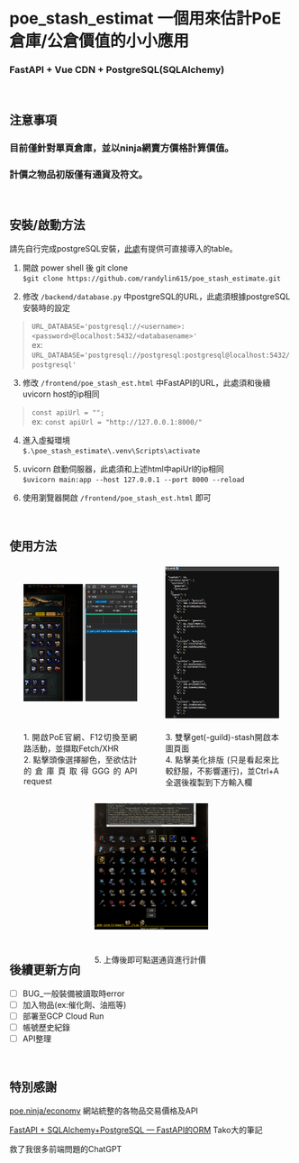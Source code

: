 # poe_stash_estimat   一個用來估計PoE倉庫/公倉價值的小小應用
### FastAPI + Vue CDN + PostgreSQL(SQLAlchemy)
</br> 

## 注意事項
### 目前僅針對單頁倉庫，並以ninja網賣方價格計算價值。
### 計價之物品初版僅有通貨及符文。
</br>

## 安裝/啟動方法
請先自行完成postgreSQL安裝，[此處](https://github.com/randylin615/poe_stash_estimate/blob/main/sundries/Items.csv)有提供可直接導入的table。
1. 開啟 power shell 後 git clone  
`$git clone https://github.com/randylin615/poe_stash_estimate.git`

2. 修改 `/backend/database.py` 中postgreSQL的URL，此處須根據postgreSQL安裝時的設定  
>`URL_DATABASE='postgresql://<username>:<password>@localhost:5432/<databasename>'`  
ex:
`URL_DATABASE='postgresql://postgresql:postgresql@localhost:5432/postgresql'` 
3. 修改 `/frontend/poe_stash_est.html` 中FastAPI的URL，此處須和後續uvicorn host的ip相同   
>`const apiUrl = "";`  
ex:
`const apiUrl = "http://127.0.0.1:8000/"`

4. 進入虛擬環境  
`$.\poe_stash_estimate\.venv\Scripts\activate`

5. uvicorn 啟動伺服器，此處須和上述html中apiUrl的ip相同  
`$uvicorn main:app --host 127.0.0.1 --port 8000 --reload`

6. 使用瀏覽器開啟 `/frontend/poe_stash_est.html` 即可




</br>

## 使用方法

<div style="display: flex; justify-content: center; gap: 10%; flex-wrap: wrap;">
    <div style="text-align: center; max-width: 40%;">
        <img src="https://github.com/randylin615/poe_stash_estimate/blob/main/sundries/eg_pic1.png?raw=true" alt="eg_pic1" style="width: 100%; height: 70%; object-fit: contain;">
        <p style="text-align: justify;">1. 開啟PoE官網、F12切換至網路活動，並擷取Fetch/XHR<br>
           2. 點擊頭像選擇腳色，至欲估計的倉庫頁取得GGG的API request
        </p>
    </div>
    <div style="text-align: center; max-width: 40%;">
        <img src="https://github.com/randylin615/poe_stash_estimate/blob/main/sundries/eg_pic2.png?raw=true" alt="eg_pic2" style="width: 100%; height: 70%; object-fit: contain;">
        <p style="text-align: justify;">3. 雙擊get(-guild)-stash開啟本圖頁面<br>
           4. 點擊美化排版 (只是看起來比較舒服，不影響運行)，並Ctrl+A全選後複製到下方輸入欄
        </p>
    </div>
    <div style="text-align: center; max-width: 40%;">
        <img src="https://github.com/randylin615/poe_stash_estimate/blob/main/sundries/eg_pic3.png?raw=true" alt="eg_pic3" style="width: 100%; height: 100%; object-fit: contain;">
        <p style="text-align: justify;">5. 上傳後即可點選通貨進行計價
        </p>
    </div>
</div>

## 後續更新方向
- [ ] BUG_一般裝備被讀取時error
- [ ] 加入物品(ex:催化劑、油瓶等)
- [ ] 部署至GCP Cloud Run
- [ ] 帳號歷史紀錄
- [ ] API整理
</br>  

## 特別感謝 
[poe.ninja/economy](https://poe.ninja/economy/settlers/currency) 網站統整的各物品交易價格及API

[FastAPI + SQLAlchemy+PostgreSQL — FastAPI的ORM](https://medium.com/@King610160/fastapi-sqlalchemy-postgresql-fastapi的orm-00818bc63106) Tako大的筆記

救了我很多前端問題的ChatGPT


